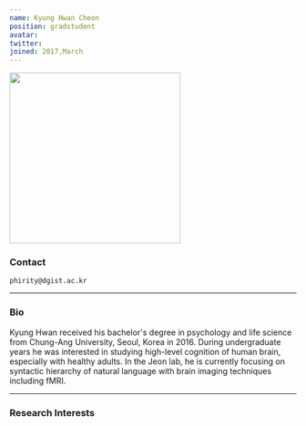 ```yaml
---
name: Kyung Hwan Cheon
position: gradstudent
avatar:
twitter:
joined: 2017,March
---
```


<img width="300" src="{{site.baseurl}}/images/people/{{page.avatar}}" data-action="zoom">

### Contact

<i class="fa fa-envelope-o"></i>  `phirity@dgist.ac.kr`<br>
<!-- 
<i class="fa fa-building"></i> RIC 1481 <br>
<i class="fa fa-bar-chart"></i> [google scholar](https://scholar.google.com/citations?user=GW6D4ZIAAAAJ&hl=en) <br>
 [ari-benjamin.com](http://ari-benjamin.com)
 -->
<hr>

### Bio

Kyung Hwan received his bachelor's degree in psychology and life science from Chung-Ang University, Seoul, Korea in 2016. During undergraduate years he was interested in studying high-level cognition of human brain, especially with healthy adults. In the Jeon lab, he is currently focusing on syntactic hierarchy of natural language with brain imaging techniques including fMRI.

<hr>

### Research Interests
<!--
What does deep learning have to say about how the brain works? (How does deep learning work?) What is the most fruitful and insightful way to conceptualize the brain?
-->
